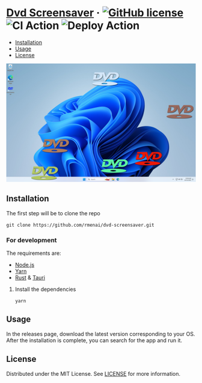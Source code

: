 # [Dvd Screensaver][website] &middot; [![GitHub license]](./LICENSE) ![CI Action] ![Deploy Action]

<!-- Table of Contents -->

- [Installation](#installation)
- [Usage](#usage)
- [License](#license)

![Preview](./preview.png)

## Installation

The first step will be to clone the repo

```shell
git clone https://github.com/rmenai/dvd-screensaver.git
```

### For development

The requirements are:

- [Node.js]
- [Yarn]
- [Rust] & [Tauri]

1. Install the dependencies
   ```shell
   yarn
   ```

## Usage

In the releases page, download the latest version corresponding to your OS.
After the installation is complete, you can search for the app and run it.

## License

Distributed under the MIT License. See [LICENSE](./LICENSE) for more information.

<!-- Packages links -->

[eslint]: https://eslint.org
[node.js]: https://nodejs.org/en/
[rust]: https://www.rust-lang.org
[tauri]: https://tauri.app/v1/guides/getting-started/prerequisites
[yarn]: https://yarnpkg.com/

<!-- Repository links -->

[website]: https://github.com/rmenai/dvd-screensaver

<!-- Shields.io links -->

[github license]: https://img.shields.io/badge/license-MIT-blue.svg
[ci action]: https://github.com/rmenai/dvd-screensaver/actions/workflows/ci.yaml/badge.svg
[deploy action]: https://github.com/rmenai/dvd-screensaver/actions/workflows/release.yaml/badge.svg
